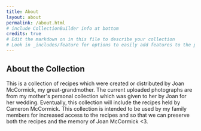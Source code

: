```yaml
---
title: About
layout: about
permalink: /about.html
# include CollectionBuilder info at bottom
credits: true
# Edit the markdown on in this file to describe your collection
# Look in _includes/feature for options to easily add features to the page
---
```


## About the Collection
This is a collection of recipes which were created or distributed by Joan McCormick, my great-grandmother. The current uploaded photographs are from my mother's personal collection which was given to her by Joan for her wedding. Eventually, this collection will include the recipes held by Cameron McCormick. This collection is intended to be used by my family members for increased access to the recipes and so that we can preserve both the recipes and the memory of Joan McCormick <3.
